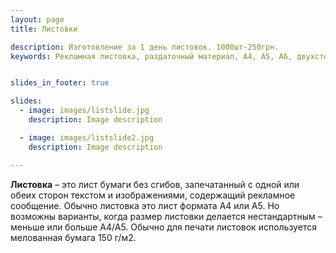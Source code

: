 ```yaml
---
layout: page
title: Листовки

description: Изготовление за 1 день листовок. 1000шт-250грн.
keywords: Рекламная листовка, раздаточный материал, А4, А5, А6, двухстороняя листовка.


slides_in_footer: true

slides:
  - image: images/listslide.jpg
    description: Image description

  - image: images/listslide2.jpg
    description: Image description

---
```




  **Листовка** – это лист бумаги без сгибов, запечатанный с одной или обеих сторон текстом и изображениями, содержащий рекламное сообщение. Обычно листовка это лист формата А4 или А5. Но возможны варианты, когда размер листовки делается нестандартным – меньше или больше А4/А5. Обычно для печати листовок используется мелованная бумага 150 г/м2.
